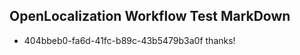 ## OpenLocalization Workflow Test MarkDown
* 404bbeb0-fa6d-41fc-b89c-43b5479b3a0f thanks!

<!--HONumber=Sep16_HO1-->


